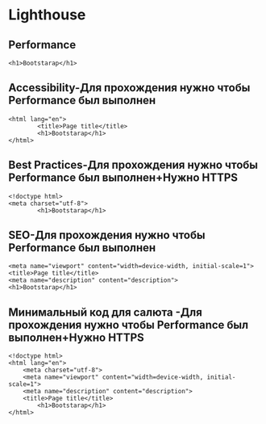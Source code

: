 # Lighthouse


## Performance
```
<h1>Bootstarap</h1>
```


## Accessibility-Для прохождения нужно чтобы Performance был выполнен
```
<html lang="en">
        <title>Page title</title>
        <h1>Bootstarap</h1>
</html>
```


## Best Practices-Для прохождения нужно чтобы Performance был выполнен+Нужно HTTPS
```
<!doctype html>
<meta charset="utf-8">
        <h1>Bootstarap</h1>
```


## SEO-Для прохождения нужно чтобы Performance был выполнен
```
<meta name="viewport" content="width=device-width, initial-scale=1">
<title>Page title</title>
<meta name="description" content="description">
<h1>Bootstarap</h1>
```


## Минимальный код для салюта -Для прохождения нужно чтобы Performance был выполнен+Нужно HTTPS
```
<!doctype html>
<html lang="en">
    <meta charset="utf-8">
    <meta name="viewport" content="width=device-width, initial-scale=1">
    <meta name="description" content="description">
    <title>Page title</title>
        <h1>Bootstarap</h1>
</html>
```
